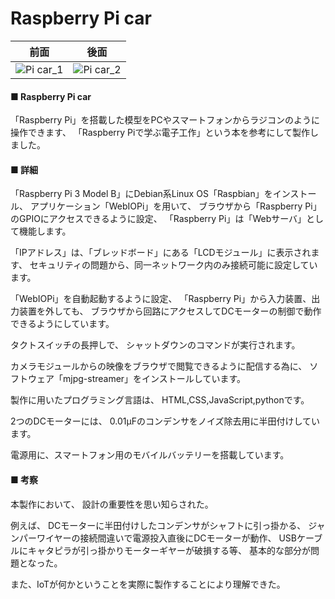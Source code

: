 # Raspberry Pi car
|前面|後面|
|---|---|
|![Pi car_1](https://github.com/17oa03/Works/blob/master/Electronic%20work/Raspberry%20Pi%20car/img/Pi%20car_1.jpg)|![Pi car_2](https://github.com/17oa03/Works/blob/master/Electronic%20work/Raspberry%20Pi%20car/img/Pi%20car_2.jpg)

#### ■ Raspberry Pi car
「Raspberry Pi」を搭載した模型をPCやスマートフォンからラジコンのように操作できます、
「Raspberry Piで学ぶ電子工作」という本を参考にして製作しました。

#### ■ 詳細
「Raspberry Pi 3 Model B」にDebian系Linux OS「Raspbian」をインストール、
アプリケーション「WebIOPi」を用いて、
ブラウザから「Raspberry Pi」のGPIOにアクセスできるように設定、
「Raspberry Pi」は「Webサーバ」として機能します。

「IPアドレス」は、「ブレッドボード」にある「LCDモジュール」に表示されます、
セキュリティの問題から、同一ネットワーク内のみ接続可能に設定しています。

「WebIOPi」を自動起動するように設定、
「Raspberry Pi」から入力装置、出力装置を外しても、
ブラウザから回路にアクセスしてDCモーターの制御で動作できるようにしています。

タクトスイッチの長押しで、
シャットダウンのコマンドが実行されます。

カメラモジュールからの映像をブラウザで閲覧できるように配信する為に、
ソフトウェア「mjpg-streamer」をインストールしています。

製作に用いたプログラミング言語は、
HTML,CSS,JavaScript,pythonです。

2つのDCモーターには、
0.01μFのコンデンサをノイズ除去用に半田付けしています。

電源用に、スマートフォン用のモバイルバッテリーを搭載しています。

#### ■ 考察
本製作において、
設計の重要性を思い知らされた。

例えば、
DCモーターに半田付けしたコンデンサがシャフトに引っ掛かる、
ジャンパーワイヤーの接続間違いで電源投入直後にDCモーターが動作、
USBケーブルにキャタピラが引っ掛かりモーターギヤーが破損する等、
基本的な部分が問題となった。

また、IoTが何かということを実際に製作することにより理解できた。
